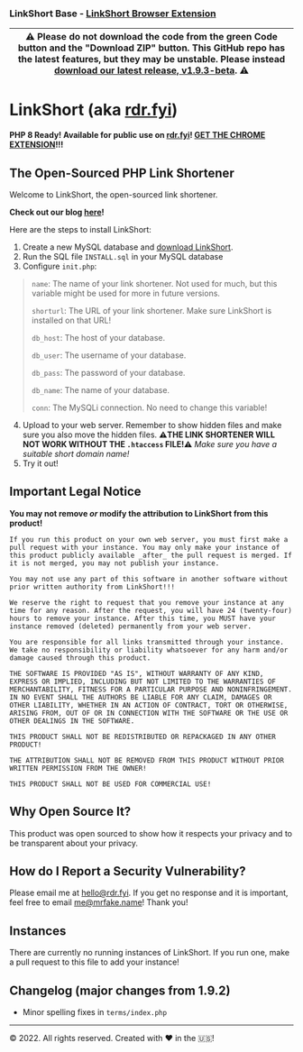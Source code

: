 ### LinkShort Base - [LinkShort Browser Extension](https://github.com/getlinkshort/extension)

| :warning: Please do not download the code from the green Code button and the "Download ZIP" button. This GitHub repo has the latest features, but they may be unstable. Please instead [download our latest release, v1.9.3-beta](https://github.com/getlinkshort/LinkShort/releases/tag/v1.9.3). :warning:
| ---

# LinkShort (aka [rdr.fyi](https://rdr.fyi/))
**PHP 8 Ready! Available for public use on [rdr.fyi](https://rdr.fyi/)! [GET THE CHROME EXTENSION](https://chrome.google.com/webstore/detail/linkshort/gkkakbcefmklabnpefmpbjngidibdbdi)!!!**
## The Open-Sourced PHP Link Shortener
Welcome to LinkShort, the open-sourced link shortener.

**Check out our blog [here](https://rdr.fyi/blog)!**

Here are the steps to install LinkShort:
1. Create a new MySQL database and [download LinkShort](https://github.com/fakerybakery/LinkShort/releases/tag/linkshort).
2. Run the SQL file `INSTALL.sql` in your MySQL database
3. Configure `init.php`:

> `name`: The name of your link shortener. Not used for much, but this variable might be used for more in future versions.
> 
> `shorturl`: The URL of your link shortener. Make sure LinkShort is installed on that URL!
> 
> `db_host`: The host of your database.
> 
> `db_user`: The username of your database.
> 
> `db_pass`: The password of your database.
> 
> `db_name`: The name of your database.
> 
> `conn`: The MySQLi connection. No need to change this variable!

4. Upload to your web server. Remember to show hidden files and make sure you also move the hidden files. **⚠️THE LINK SHORTENER WILL NOT WORK WITHOUT THE `.htaccess` FILE!⚠️** _Make sure you have a suitable short domain name!_
5. Try it out!
## Important Legal Notice
**You may not remove _or_ modify the attribution to LinkShort from this product!**
```
If you run this product on your own web server, you must first make a pull request with your instance. You may only make your instance of this product publicly available _after_ the pull request is merged. If it is not merged, you may not publish your instance.

You may not use any part of this software in another software without prior written authority from LinkShort!!!

We reserve the right to request that you remove your instance at any time for any reason. After the request, you will have 24 (twenty-four) hours to remove your instance. After this time, you MUST have your instance removed (deleted) permanently from your web server.

You are responsible for all links transmitted through your instance. We take no responsibility or liability whatsoever for any harm and/or damage caused through this product.

THE SOFTWARE IS PROVIDED "AS IS", WITHOUT WARRANTY OF ANY KIND, EXPRESS OR IMPLIED, INCLUDING BUT NOT LIMITED TO THE WARRANTIES OF MERCHANTABILITY, FITNESS FOR A PARTICULAR PURPOSE AND NONINFRINGEMENT. IN NO EVENT SHALL THE AUTHORS BE LIABLE FOR ANY CLAIM, DAMAGES OR OTHER LIABILITY, WHETHER IN AN ACTION OF CONTRACT, TORT OR OTHERWISE, ARISING FROM, OUT OF OR IN CONNECTION WITH THE SOFTWARE OR THE USE OR OTHER DEALINGS IN THE SOFTWARE.

THIS PRODUCT SHALL NOT BE REDISTRIBUTED OR REPACKAGED IN ANY OTHER PRODUCT!

THE ATTRIBUTION SHALL NOT BE REMOVED FROM THIS PRODUCT WITHOUT PRIOR WRITTEN PERMISSION FROM THE OWNER!

THIS PRODUCT SHALL NOT BE USED FOR COMMERCIAL USE!
```
## Why Open Source It?
This product was open sourced to show how it respects your privacy and to be transparent about your privacy.
## How do I Report a Security Vulnerability?
Please email me at hello@rdr.fyi. If you get no response and it is important, feel free to email me@mrfake.name! Thank you!
## Instances

There are currently no running instances of LinkShort. If you run one, make a pull request to this file to add your instance!

## Changelog (major changes from 1.9.2)

* Minor spelling fixes in `terms/index.php`

---
&copy; 2022. All rights reserved. Created with :hearts: in the 🇺🇸!
